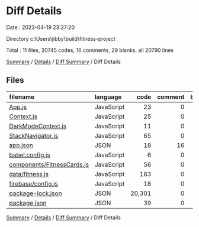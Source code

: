 # Diff Details

Date : 2023-04-19 23:27:20

Directory c:\\Users\\jibby\\build\\fitness-project

Total : 11 files,  20745 codes, 16 comments, 29 blanks, all 20790 lines

[Summary](results.md) / [Details](details.md) / [Diff Summary](diff.md) / Diff Details

## Files
| filename | language | code | comment | blank | total |
| :--- | :--- | ---: | ---: | ---: | ---: |
| [App.js](/App.js) | JavaScript | 23 | 0 | 4 | 27 |
| [Context.js](/Context.js) | JavaScript | 25 | 0 | 3 | 28 |
| [DarkModeContext.js](/DarkModeContext.js) | JavaScript | 11 | 0 | 4 | 15 |
| [StackNavigator.js](/StackNavigator.js) | JavaScript | 65 | 0 | 6 | 71 |
| [app.json](/app.json) | JSON | 18 | 16 | 0 | 34 |
| [babel.config.js](/babel.config.js) | JavaScript | 6 | 0 | 1 | 7 |
| [components/FitnessCards.js](/components/FitnessCards.js) | JavaScript | 56 | 0 | 4 | 60 |
| [data/fitness.js](/data/fitness.js) | JavaScript | 183 | 0 | 1 | 184 |
| [firebase/config.js](/firebase/config.js) | JavaScript | 18 | 0 | 4 | 22 |
| [package-lock.json](/package-lock.json) | JSON | 20,301 | 0 | 1 | 20,302 |
| [package.json](/package.json) | JSON | 39 | 0 | 1 | 40 |

[Summary](results.md) / [Details](details.md) / [Diff Summary](diff.md) / Diff Details